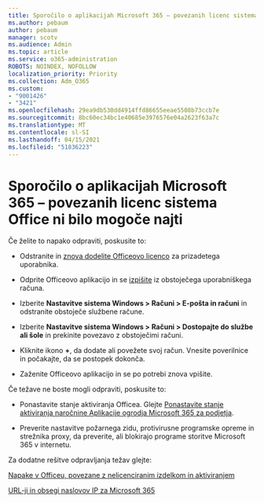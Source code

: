 ```yaml
---
title: Sporočilo o aplikacijah Microsoft 365 – povezanih licenc sistema Office ni bilo mogoče najti
ms.author: pebaum
author: pebaum
manager: scotv
ms.audience: Admin
ms.topic: article
ms.service: o365-administration
ROBOTS: NOINDEX, NOFOLLOW
localization_priority: Priority
ms.collection: Adm_O365
ms.custom:
- "9001426"
- "3421"
ms.openlocfilehash: 29ea9db530dd4914ffd86655eeae5508b73ccb7e
ms.sourcegitcommit: 8bc60ec34bc1e40685e3976576e04a2623f63a7c
ms.translationtype: MT
ms.contentlocale: sl-SI
ms.lasthandoff: 04/15/2021
ms.locfileid: "51836223"
---
```

# <a name="microsoft-365-apps-message---couldnt-find-office-licenses-associated"></a>Sporočilo o aplikacijah Microsoft 365 – povezanih licenc sistema Office ni bilo mogoče najti

Če želite to napako odpraviti, poskusite to:

- Odstranite in [znova dodelite Officeovo licenco](https://docs.microsoft.com/microsoft-365/admin/manage/assign-licenses-to-users) za prizadetega uporabnika.

- Odprite Officeovo aplikacijo in se [izpišite](https://support.office.com/article/sign-out-of-office-5a20dc11-47e9-4b6f-945d-478cb6d92071) iz obstoječega uporabniškega računa.

- Izberite **Nastavitve sistema Windows > Računi > E-pošta in računi** in odstranite obstoječe službene račune.

- Izberite **Nastavitve sistema Windows > Računi > Dostopajte do službe ali šole** in prekinite povezavo z obstoječimi računi.

- Kliknite ikono **+**, da dodate ali povežete svoj račun. Vnesite poverilnice in počakajte, da se postopek dokonča.

- Zaženite Officeovo aplikacijo in se po potrebi znova vpišite.

Če težave ne boste mogli odpraviti, poskusite to:

- Ponastavite stanje aktiviranja Officea. Glejte [Ponastavite stanje aktiviranja naročnine Aplikacije ogrodja Microsoft 365 za podjetja](https://docs.microsoft.com/office365/troubleshoot/activation/reset-office-365-proplus-activation-state).

- Preverite nastavitve požarnega zidu, protivirusne programske opreme in strežnika proxy, da preverite, ali blokirajo programe storitve Microsoft 365 v internetu. 

Za dodatne rešitve odpravljanja težav glejte:

[Napake v Officeu, povezane z nelicenciranim izdelkom in aktiviranjem](https://support.office.com/Article/0d23d3c0-c19c-4b2f-9845-5344fedc4380?wt.mc_id=Alchemy_ClientDIA)

[URL-ji in obsegi naslovov IP za Microsoft 365](https://docs.microsoft.com/office365/enterprise/urls-and-ip-address-ranges)
